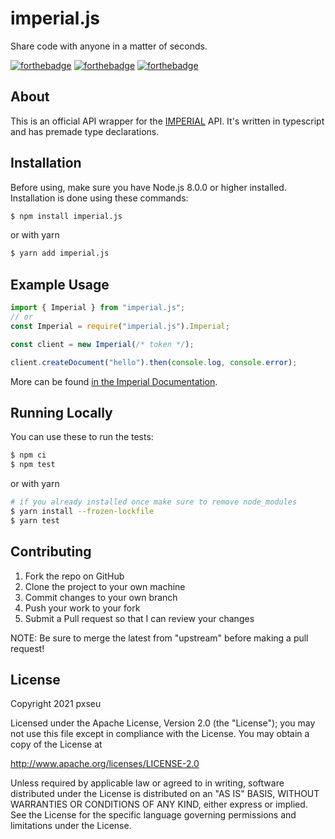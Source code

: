 # imperial.js

Share code with anyone in a matter of seconds.

[![forthebadge](https://forthebadge.com/images/badges/built-with-love.svg)](https://forthebadge.com)
[![forthebadge](https://forthebadge.com/images/badges/made-with-typescript.svg)](https://forthebadge.com)
[![forthebadge](https://forthebadge.com/images/badges/not-a-bug-a-feature.svg)](https://forthebadge.com)

## About

This is an official API wrapper for the [IMPERIAL](http://imperialb.in/) API.
It's written in typescript and has premade type declarations.

## Installation

Before using, make sure you have Node.js 8.0.0 or higher installed.
Installation is done using these commands:

```sh
$ npm install imperial.js
```

or with yarn

```sh
$ yarn add imperial.js
```

## Example Usage

```js
import { Imperial } from "imperial.js";
// or
const Imperial = require("imperial.js").Imperial;

const client = new Imperial(/* token */);

client.createDocument("hello").then(console.log, console.error);
```

More can be found [in the Imperial Documentation](https://docs.imperialb.in/imperial.js/welcome).

## Running Locally

You can use these to run the tests:

```sh
$ npm ci
$ npm test
```

or with yarn

```sh
# if you already installed once make sure to remove node_modules
$ yarn install --frozen-lockfile
$ yarn test
```

## Contributing

1.  Fork the repo on GitHub
2.  Clone the project to your own machine
3.  Commit changes to your own branch
4.  Push your work to your fork
5.  Submit a Pull request so that I can review your changes

NOTE: Be sure to merge the latest from "upstream" before making a pull request!

## License

Copyright 2021 pxseu

Licensed under the Apache License, Version 2.0 (the "License");
you may not use this file except in compliance with the License.
You may obtain a copy of the License at

http://www.apache.org/licenses/LICENSE-2.0

Unless required by applicable law or agreed to in writing, software
distributed under the License is distributed on an "AS IS" BASIS,
WITHOUT WARRANTIES OR CONDITIONS OF ANY KIND, either express or implied.
See the License for the specific language governing permissions and
limitations under the License.
